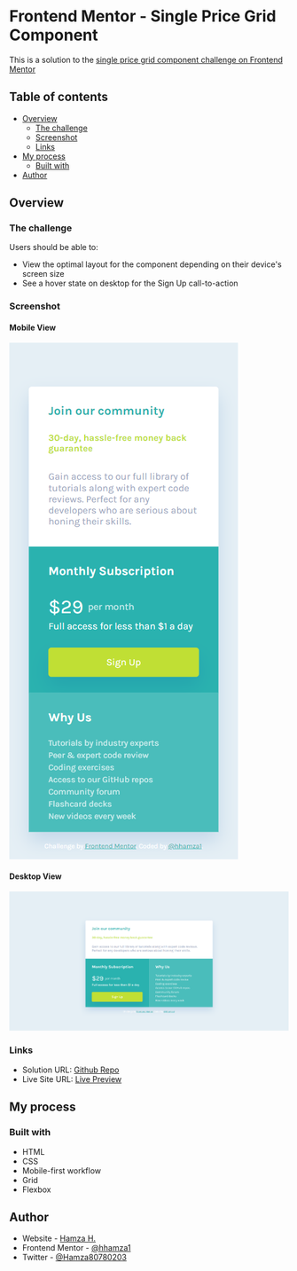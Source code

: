 # Frontend Mentor - Single Price Grid Component

This is a solution to the [single price grid component challenge on Frontend Mentor](https://www.frontendmentor.io/challenges/single-price-grid-component-5ce41129d0ff452fec5abbbc)

## Table of contents

- [Overview](#overview)
  - [The challenge](#the-challenge)
  - [Screenshot](#screenshot)
  - [Links](#links)
- [My process](#my-process)
  - [Built with](#built-with)
- [Author](#author)

## Overview

### The challenge

Users should be able to:

- View the optimal layout for the component depending on their device's screen size
- See a hover state on desktop for the Sign Up call-to-action

### Screenshot

#### Mobile View
![Mobile View](./screenshots/mobile-view.png)

#### Desktop View
![Desktop View](./screenshots/desktop-view.png)

### Links

- Solution URL: [Github Repo](https://github.com/hhamza1/fem-single-price-grid-component)
- Live Site URL: [Live Preview](https://hhamza1.github.io/fem-single-price-grid-component/)

## My process

### Built with

- HTML
- CSS
- Mobile-first workflow
- Grid
- Flexbox

## Author

- Website - [Hamza H.](https://roverhollow-yetqlu-3881733548360.stormkit.dev/)
- Frontend Mentor - [@hhamza1](https://www.frontendmentor.io/profile/hhamza1)
- Twitter - [@Hamza80780203](https://twitter.com/Hamza80780203)